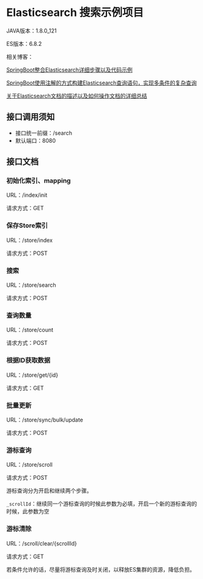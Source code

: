 # Elasticsearch 搜索示例项目

JAVA版本：1.8.0_121

ES版本：6.8.2

相关博客：

[SpringBoot整合Elasticsearch详细步骤以及代码示例](https://www.lifengdi.com/archives/article/945)

[SpringBoot使用注解的方式构建Elasticsearch查询语句，实现多条件的复杂查询](https://www.lifengdi.com/archives/article/919)

[关于Elasticsearch文档的描述以及如何操作文档的详细总结](https://www.lifengdi.com/archives/article/tech/934)

## 接口调用须知
- 接口统一前缀：/search
- 默认端口：8080

## 接口文档

### 初始化索引、mapping

URL：/index/init

请求方式：GET

### 保存Store索引

URL：/store/index

请求方式：POST

### 搜索

URL：/store/search

请求方式：POST

### 查询数量

URL：/store/count

请求方式：POST

### 根据ID获取数据

URL：/store/get/{id}

请求方式：GET

### 批量更新

URL：/store/sync/bulk/update

请求方式：POST

### 游标查询

URL：/store/scroll

请求方式：POST

游标查询分为开启和继续两个步骤。

`_scrollId`：继续同一个游标查询的时候此参数为必填，开启一个新的游标查询的时候，此参数为空

### 游标清除

URL：/scroll/clear/{scrollId}

请求方式：GET

若条件允许的话，尽量将游标查询及时关闭，以释放ES集群的资源，降低负担。